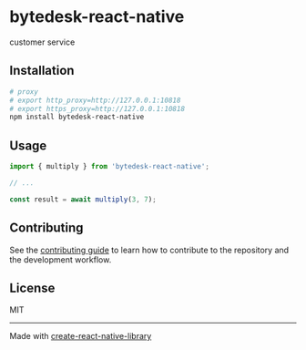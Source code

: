 # bytedesk-react-native

customer service

## Installation

```sh
# proxy
# export http_proxy=http://127.0.0.1:10818
# export https_proxy=http://127.0.0.1:10818
npm install bytedesk-react-native
```

## Usage

```js
import { multiply } from 'bytedesk-react-native';

// ...

const result = await multiply(3, 7);
```

## Contributing

See the [contributing guide](CONTRIBUTING.md) to learn how to contribute to the repository and the development workflow.

## License

MIT

---

Made with [create-react-native-library](https://github.com/callstack/react-native-builder-bob)
